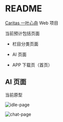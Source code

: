 # README



[Caritas 一叶心舟](https://caritas.pro/) Web 项目

当前预计包括页面

- 栏目分类页面

- AI 页面

- APP 下载页（首页）
  
  

## AI 页面

当前原型

![idle-page](https://picx.zhimg.com/80/v2-0cf28fe9d03f0ac4ea042df9781dd2eb_720w.png "idle-page")



![chat-page](https://picx.zhimg.com/80/v2-e9ddce834048f6a89db5717947b1efc9_720w.png "chat-page")
